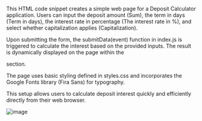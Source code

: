 This HTML code snippet creates a simple web page for a Deposit Calculator application. Users can input the deposit amount (Sum), the term in days (Term in days), the interest rate in percentage (The interest rate in %), and select whether capitalization applies (Capitalization).

Upon submitting the form, the submitData(event) function in index.js is triggered to calculate the interest based on the provided inputs. The result is dynamically displayed on the page within the <div class="result"></div> section.

The page uses basic styling defined in styles.css and incorporates the Google Fonts library (Fira Sans) for typography.

This setup allows users to calculate deposit interest quickly and efficiently directly from their web browser.

![image](https://github.com/OlgaVikVol/test_task_neo/assets/116906254/a12cc4f0-18fc-4295-bd17-658165594820)
